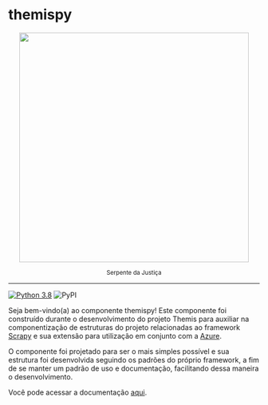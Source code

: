 # themispy

<p align="center">
    <img widht="300" height="460" src="https://cdn.discordapp.com/attachments/970738555695542283/1008823964061139066/justice_serpent-01.jpg">
</p>


<p align="center">
    <sub align="center">Serpente da Justiça</sub>
</p>

--------------------------------

[![Python 3.8](https://img.shields.io/badge/python-3.8-blue.svg)](https://www.python.org/downloads/release/python-3813/)
![PyPI](https://img.shields.io/pypi/v/themispy)

Seja bem-vindo(a) ao componente themispy! Este componente foi construído durante o desenvolvimento do projeto Themis para auxiliar na componentização de estruturas do projeto relacionadas ao framework [Scrapy](https://scrapy.org/) e sua extensão para utilização em conjunto com a [Azure](https://github.com/Azure/azure-sdk-for-python).

O componente foi projetado para ser o mais simples possível e sua estrutura foi desenvolvida seguindo os padrões do próprio framework, a fim de se manter um padrão de uso e documentação, facilitando dessa maneira o desenvolvimento.

Você pode acessar a documentação [aqui](https://themispy.readthedocs.io/pt_BR/latest/index.html).
